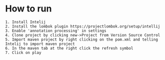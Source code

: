 # How to run
    1. Install Intelij
    2. Install the lombok plugin https://projectlombok.org/setup/intellij
    3. Enable 'annotation processing' in settings
    4. Clone project by clicking new->Project from Version Source Control
    5. Import maven project by right clicking on the pom.xml and telling Intelij to import maven project
    6. In the maven tab at the right click the refresh symbol
    7. Click on play
